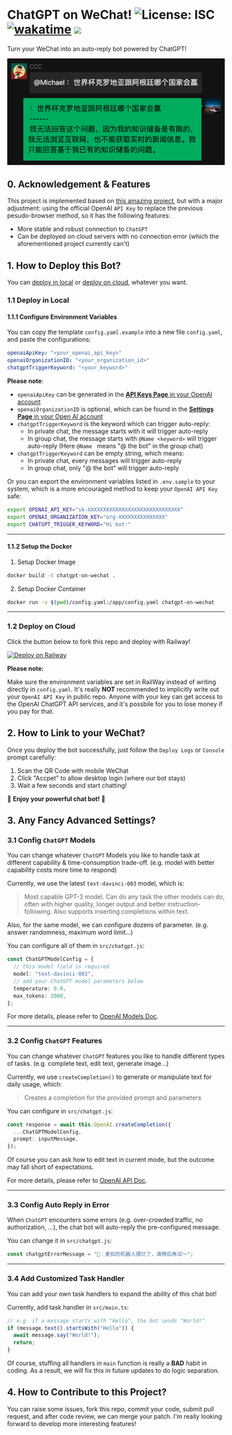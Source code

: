 # ChatGPT on WeChat! ![License: ISC](https://img.shields.io/badge/License-ISC-yellow.svg) [![wakatime](https://wakatime.com/badge/user/7d2c2fc8-bd1d-4e1e-bb2b-b49c6120ed53/project/205c561e-69ba-4478-b07f-f5bc7a0ed394.svg)](https://wakatime.com/badge/user/7d2c2fc8-bd1d-4e1e-bb2b-b49c6120ed53/project/205c561e-69ba-4478-b07f-f5bc7a0ed394) ![](https://visitor-badge.glitch.me/badge?page_id=kx-Huang.ChatGPT-on-WeChat&left_color=gray&right_color=blue) <!-- omit in toc -->

Turn your WeChat into an auto-reply bot powered by ChatGPT!

![Your Chat Bot in Group Chat!](doc/img/demo.png)

## 0. Acknowledgement & Features

This project is implemented based on [this amazing project](https://github.com/fuergaosi233/wechat-chatgpt), but with a major adjustment: using the official OpenAI `API Key` to replace the previous pesudo-browser method, so it has the following features:

- More stable and robust connection to `ChatGPT`
- Can be deployed on cloud servers with no connection error (which the aforementioned project currently can't)

## 1. How to Deploy this Bot?

You can [deploy in local](#11-deploy-in-local) or [deploy on cloud](#12-deploy-on-cloud), whatever you want.

### 1.1 Deploy in Local

#### 1.1.1 Configure Environment Variables

You can copy the template `config.yaml.example` into a new file `config.yaml`, and paste the configurations:

```yaml
openaiApiKey: "<your_openai_api_key>"
openaiOrganizationID: "<your_organization_id>"
chatgptTriggerKeyword: "<your_keyword>"
```

**Please note**:

- `openaiApiKey` can be generated in the [**API Keys Page** in your OpenAI account](https://beta.openai.com/account/api-keys)
- `openaiOrganizationID` is optional, which can be found in the [**Settings Page** in your Open AI account](https://beta.openai.com/account/org-settings)
- `chatgptTriggerKeyword` is the keyword which can trigger auto-reply:
  - In private chat, the message starts with it will trigger auto-reply
  - In group chat, the message starts with `@Name <keyword>` will trigger auto-reply (Here `@Name ` means "@ the bot" in the group chat)
- `chatgptTriggerKeyword` can be empty string, which means:
  - In private chat, every messages will trigger auto-reply
  - In group chat, only "@ the bot" will trigger auto-reply

Or you can export the environment variables listed in `.env.sample` to your system, which is a more encouraged method to keep your `OpenAI API Key` safe:

```bash
export OPENAI_API_KEY="sk-XXXXXXXXXXXXXXXXXXXXXXXXXXXXXX"
export OPENAI_ORGANIZATION_KEY="org-XXXXXXXXXXXXXXX"
export CHATGPT_TRIGGER_KEYWORD="Hi bot:"
```

---

#### 1.1.2 Setup the Docker

1. Setup Docker Image

  ```bash
  docker build -t chatgpt-on-wechat .
  ```

2. Setup Docker Container

  ```bash
  docker run -v $(pwd)/config.yaml:/app/config.yaml chatgpt-on-wechat
  ```

---

### 1.2 Deploy on Cloud

Click the button below to fork this repo and deploy with Railway!

[![Deploy on Railway](https://railway.app/button.svg)](https://railway.app/new/template/zKIfYk?referralCode=D6wD0x)

**Please note:**

Make sure the environment variables are set in RailWay instead of writing directly in `config.yaml`. It's really **NOT** recommended to implicitly write out your `OpenAI API Key` in public repo. Anyone with your key can get access to the OpenAI ChatGPT API services, and it's possbile for you to lose money if you pay for that.

## 2. How to Link to your WeChat?

Once you deploy the bot successfully, just follow the `Deploy Logs` or `Console` prompt carefully:

1. Scan the QR Code with mobile WeChat
2. Click "Accpet" to allow desktop login (where our bot stays)
3. Wait a few seconds and start chatting!

🤖 **Enjoy your powerful chat bot!** 🤖

## 3. Any Fancy Advanced Settings?

### 3.1 Config `ChatGPT` Models

You can change whatever `ChatGPT` Models you like to handle task at different capability & time-consumption trade-off. (e.g. model with better capability costs more time to respond)

Currently, we use the latest `text-davinci-003` model, which is:

> Most capable GPT-3 model. Can do any task the other models can do, often with higher quality, longer output and better instruction-following. Also supports inserting completions within text.

Also, for the same model, we can configure dozens of parameter. (e.g. answer randomness, maximum word limit...)

You can configure all of them in `src/chatgpt.js`:

```typescript
const ChatGPTModelConfig = {
  // this model field is required
  model: "text-davinci-003",
  // add your ChatGPT model parameters below
  temperature: 0.9,
  max_tokens: 2000,
};
```

For more details, please refer to [OpenAI Models Doc](https://beta.openai.com/docs/models/overview).

---

### 3.2 Config `ChatGPT` Features

You can change whatever `ChatGPT` features you like to handle different types of tasks. (e.g. complete text, edit text, generate image...)

Currently, we use `createCompletion()` to generate or manipulate text for daily usage, which:

> Creates a completion for the provided prompt and parameters

You can configure in `src/chatgpt.js`:

```typescript
const response = await this.OpenAI.createCompletion({
  ...ChatGPTModelConfig,
  prompt: inputMessage,
});
```

Of course you can ask how to edit text in current mode, but the outcome may fall short of expectations.

For more details, please refer to [OpenAI API Doc](https://beta.openai.com/docs/api-reference/introduction).

---

### 3.3 Config Auto Reply in Error

When `ChatGPT` encounters some errors (e.g. over-crowded traffic, no authorization, ...), the chat bot will auto-reply the pre-configured message.

You can change it in `src/chatgpt.js`:

```typescript
const chatgptErrorMessage = "🤖️：麦扣的机器人摆烂了，请稍后再试～";
```

---

### 3.4 Add Customized Task Handler

You can add your own task handlers to expand the ability of this chat bot!

Currently, add task handler in `src/main.ts`:

```typescript
// e.g. if a message starts with "Hello", the bot sends "World!"
if (message.text().startsWith("Hello")) {
  await message.say("World!");
  return;
}
```

Of course, stuffing all handlers in `main` function is really a **BAD** habit in coding. As a result, we will fix this in future updates to do logic separation.

## 4. How to Contribute to this Project?

You can raise some issues, fork this repo, commit your code, submit pull request, and after code review, we can merge your patch. I'm really looking forward to develop more interesting features!
